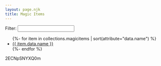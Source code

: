 ```yaml
---
layout: page.njk
title: Magic Items
---
```


Filter: <input type="search" id="miSearch" class="jetsearch">
<ul id="miContent">
{%- for item in collections.magicitems | sort(attribute="data.name") %}
<li><a href="{{ item.url | url }}">{{ item.data.name }}</a></li>
{%- endfor %}
</ul>


  <script>
  var jets = new Jets({
    searchTag: '#miSearch',
    contentTag: '#miContent'
  });
  </script>

  2ECNpSNYXQ0m